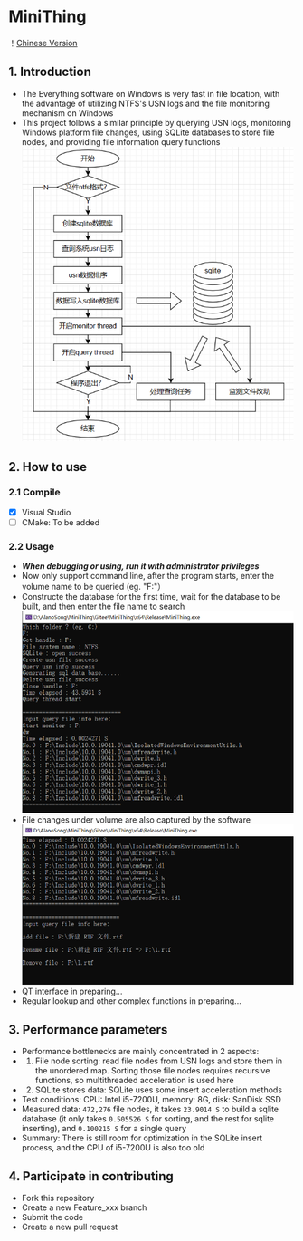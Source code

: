 # MiniThing

！[Chinese Version](./README.ch.md)

## 1. Introduction
- The Everything software on Windows is very fast in file location, with the advantage of utilizing NTFS's USN logs and the file monitoring mechanism on Windows
- This project follows a similar principle by querying USN logs, monitoring Windows platform file changes, using SQLite databases to store file nodes, and providing file information query functions
![](./Docs/Pictures/Architecture.png)

## 2. How to use

### 2.1 Compile
- [x] Visual Studio
- [ ] CMake: To be added

### 2.2 Usage
- ***When debugging or using, run it with administrator privileges***
- Now only support command line, after the program starts, enter the volume name to be queried (eg. "F:"）
- Constructe the database for the first time, wait for the database to be built, and then enter the file name to search
![](./Docs/Pictures/Use0.png)
- File changes under volume are also captured by the software
![](./Docs/Pictures/Use1.png)
- QT interface in preparing...
- Regular lookup and other complex functions in preparing...

## 3. Performance parameters
- Performance bottlenecks are mainly concentrated in 2 aspects:
- 1. File node sorting: read file nodes from USN logs and store them in the unordered map. Sorting those file nodes requires recursive functions, so multithreaded acceleration is used here
- 2. SQLite stores data: SQLite uses some insert acceleration methods
- Test conditions: CPU: Intel i5-7200U, memory: 8G, disk: SanDisk SSD
- Measured data: `472,276` file nodes, it takes `23.9014 S` to build a sqlite database (it only takes `0.505526 S` for sorting, and the rest for sqlite inserting), and `0.100215 S` for a single query
- Summary: There is still room for optimization in the SQLite insert process, and the CPU of i5-7200U is also too old

## 4. Participate in contributing
- Fork this repository
- Create a new Feature_xxx branch
- Submit the code
- Create a new pull request